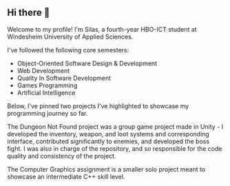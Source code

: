 ## Hi there 👋
Welcome to my profile!
I'm Silas, a fourth-year HBO-ICT student at Windesheim University of Applied Sciences.

I've followed the following core semesters:
- Object-Oriented Software Design & Development
- Web Development
- Quality In Software Development
- Games Programming
- Artificial Intelligence

Below, I've pinned two projects I've highlighted to showcase my programming journey so far. 

The Dungeon Not Found project was a group game project made in Unity - I developed the inventory, weapon, and loot systems and corresponding interface, contributed significantly to enemies, and developed the boss fight. I was also in charge of the repository, and so responsible for the code quality and consistency of the project.

The Computer Graphics assignment is a smaller solo project meant to showcase an intermediate C++ skill level.
